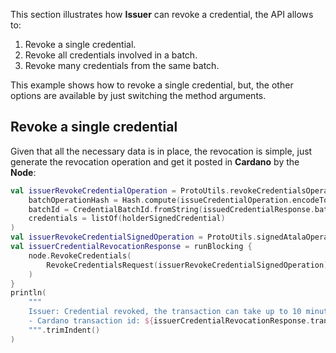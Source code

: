 This section illustrates how **Issuer** can revoke a credential, the API allows to:
1. Revoke a single credential.
2. Revoke all credentials involved in a batch.
3. Revoke many credentials from the same batch.

This example shows how to revoke a single credential, but, the other options are available by just switching the method arguments.

## Revoke a single credential

Given that all the necessary data is in place, the revocation is simple, just generate the revocation operation and get it posted in **Cardano** by the **Node**:

```kotlin
val issuerRevokeCredentialOperation = ProtoUtils.revokeCredentialsOperation(
    batchOperationHash = Hash.compute(issueCredentialOperation.encodeToByteArray()),
    batchId = CredentialBatchId.fromString(issuedCredentialResponse.batchId)!!,
    credentials = listOf(holderSignedCredential)
)
val issuerRevokeCredentialSignedOperation = ProtoUtils.signedAtalaOperation(issuerMasterKeyPair, issuerRevokeCredentialOperation)
val issuerCredentialRevocationResponse = runBlocking {
    node.RevokeCredentials(
        RevokeCredentialsRequest(issuerRevokeCredentialSignedOperation)
    )
}
println(
    """
    Issuer: Credential revoked, the transaction can take up to 10 minutes to be confirmed by the Cardano network
    - Cardano transaction id: ${issuerCredentialRevocationResponse.transactionInfo?.transactionId}
    """.trimIndent()
)
```